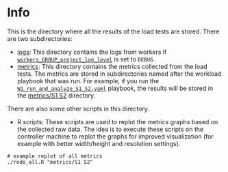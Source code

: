 # Info

This is the directory where all the results of the load tests are stored. There are two subdirectories:
- [logs](logs): This directory contains the logs from workers if [`workers_GROUP_project_log_level`](../group_vars/workers.yaml)
  is set to `DEBUG`.
- [metrics](metrics): This directory contains the metrics collected from the load tests. The metrics are stored in
  subdirectories named after the workload playbook that was run. For example, if you run the 
  [`W1_run_and_analyze_S1_S2.yaml`](../W1_run_and_analyze_S1_S2.yaml) playbook, the results will be stored in the
  [metrics/S1 S2](metrics/S1%20S2) directory.

There are also some other scripts in this directory.
- R scripts: These scripts are used to replot the metrics graphs based on the collected raw data. The idea is to
  execute these scripts on the controller machine to replot the graphs for improved visualization (for example 
  with better width/height and resolution settings).
```
# example replot of all metrics
./redo_all.R "metrics/S1 S2"
```

